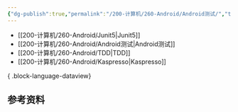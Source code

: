 ```yaml
---
{"dg-publish":true,"permalink":"/200-计算机/260-Android/Android测试/","tags":["Android/Test"],"noteIcon":""}
---
```




- [[200-计算机/260-Android/Junit5\|Junit5]]
- [[200-计算机/260-Android/Android测试\|Android测试]]
- [[200-计算机/260-Android/TDD\|TDD]]
- [[200-计算机/260-Android/Kaspresso\|Kaspresso]]

{ .block-language-dataview}



## 参考资料